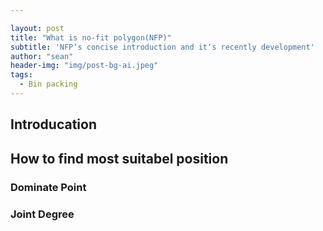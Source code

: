 ```yaml
---

layout: post
title: "What is no-fit polygon(NFP)"
subtitle: 'NFP‘s concise introduction and it‘s recently development'
author: "sean"
header-img: "img/post-bg-ai.jpeg"
tags:
  - Bin packing
---
```


## Introducation









## How to find most suitabel position

### Dominate Point











### Joint Degree













